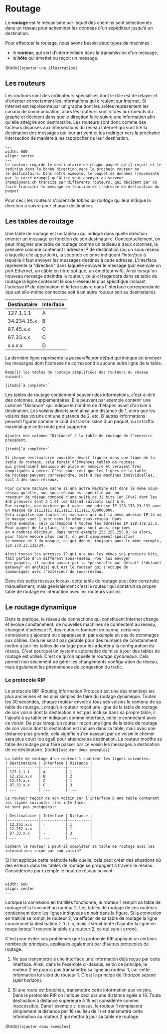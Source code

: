 # Routage

Le **routage** est le mécanisme par lequel des chemins sont sélectionnés dans un réseau pour acheminer les données d'un expéditeur jusqu'à un destination.

Pour effectuer le routage, nous avons besoin deux types de machines :

- le **routeur**, qui sert d'intermédiaire dans la transmission d'un message,
- le **hôte** qui émettet ou reçoit un message.

{itodo}` [ajouter une illustration] `

## Les routeurs

Les *routeurs* sont des ordinateurs spécialisés dont le rôle est de relayer
et d'orienter correctement les informations qui circulent sur Internet. Si
Internet est représenté par un graphe dont les arêtes représentent les canaux
de communication, alors les routeurs sont situés aux noeuds du graphe et
décident dans quelle direction faire suivre une information afin qu'elle atteigne
son destinataire. Les routeurs sont donc comme des facteurs
disposés aux intersections du réseau Internet qui vont lire la destination des
messages qui leur arrivent et les rediriger vers la prochaine intersection
de manière à les rapprocher de leur destination.

```{figure} media/routing.svg
---
width: 600
align: center
---
Le routeur regarde le destinataire de chaque paquet qu'il reçoit et le redirige dans la bonne direction vers le prochain routeur ou
le destinataire. Dans notre exemple, le paquet de données (représenté par le carré orange) qu'Alice veut envoyer au serveur
champignons.ch transite par différents routeurs, qui décident par où faire transiter le message en fonction de l'adresse de destination du paquet. 
```

Pour ceci, les routeurs s'aident de *tables de routage* qui leur indique la direction à suivre pour chaque destination.

## Les tables de routage

Une table de routage est un tableau qui indique dans quelle direction orienter
un message en fonction de son destinataire. Conceptuellement, on peut imaginer
une table de routage comme un tableau à deux colonnes, la première colonne contenant
l'adresse IP de destination (ou un sous réseau à laquelle elle appartient),
la seconde colonne indiquent *l'interface* à laquelle il faut envoyer
les messages destinés à cette adresse. L'interface représente la "direction" dans laquelle envoyer le message
(par exemple un port Ethernet, un câble en fibre optique, un émetteur wifi).
Ainsi lorsqu'un nouveau message atteindra le routeur, celui-ci regardera dans sa table
de routage la ligne contenant le sous-réseau le plus spécifique incluant l'adresse IP
de destination et le fera suivre dans l'interface correspondante (qui est elle-même connectée soit à un
autre routeur soit au destinataire).

| Destinataire | Interface |
|--------------|-----------|
| 127.1.1.1    | A         |
| 34.234.15.x  | B         |
| 87.45.x.x    | C         |
| 87.33.x.x    | C         |
| x.x.x.x      | D         |

La dernière ligne représente la *passerelle par défaut* qui indique où envoyer les messages dont l'adresse
ne correspond à aucune autre ligne de la table. 

```{Exercise}
Remplir les tables de routage simplifiées des routeurs du réseau suivant:

{itodo}`à compléter`
```

Les tables de routage contiennent souvent des informations, c'est-à-dire des colonnes, supplémentaires. Elle peuvent
par exemple contenir une colonne "Distance" qui indique le nombre de d'étapes avant d'arriver à destination. Les voisins
directs sont ainsi une distance de 1, alors que les voisins des voisins ont une distance de 2, etc. D'autres informations
peuvent figurer comme le coût de transmission d'un paquet, ou le traffic maximal que cette route peut supporter.

```{Exercise}
Ajouter une colonne "Distance" à la table de routage de l'exercice précédent.

{itodo}`à compléter`
```


```{togofurther} Masques de réseau
Si chaque destinataire possible devait figurer dans une ligne de la table de routage, cela ferait d’immenses tables de routage
qui prendraient beaucoup de place en mémoire et seraient très compliquées à gérer. C'est pour ceci que les lignes de la table
de routage peuvent correspondre, soit à des machines individuelles, soit à des sous-réseaux. 

Pour qu'une machine sache si une autre machine est dans le même sous-réseau qu'elle, son sous-réseau est spécifié par un
*masque* de réseau composé d'une suite de 32 bits (en IPv4) dont les $n$ premiers sont à 1 et les $32-n$ suivants sont à 0.
Par exemple, une machine peut avoir une adresse IP 128.178.23.132 avec un masque de 11111111.11111111.1111111.000000000.
Cela signifie que toutes les machines qui ont la même adresse IP là où le masque vaut 1 sont dans le même sous-réseau. Dans
notre exemple, cela correspond à toutes les adresses IP 128.178.23.x. Pour gagner de la place, les masques sont aussi exprimés
en 4 nombres décimaux, dans notre exemple 255.255.255.0, ou alors, pour faire encore plus court, on peut simplement spécifier
le nombre de 1 du masque, ce qui donne, toujours pour le même exemple, 128.178.23.132/24. 

Ainsi toutes les adresses IP qui n'a pas les mêmes $n$ premiers bits, fait partie d'un différent sous-réseau. Pour lui envoyer
des paquets, il faudra passer par la *passerelle par défaut* (*default gateway* en anglais) qui est le routeur qui s'occupe de
communiquer avec l'extérieur du sous-réseau.

```

Dans des petits réseaux locaux, cette table de routage peut être construite
manuellement, mais généralement c'est le routeur qui construit sa
propre table de routage en interaction avec les routeurs voisins.

## Le routage dynamique

Dans la pratique, le réseau de connections qui constituent Internet change et
évolue constamment: de nouvelles machines se connectent au réseau, changent
d'adresse IP, des
routeurs tombent en panne, certaines
connexions s'ajoutent ou disparaissent, par exemple en cas de dommages aux
câbles. Cela ne serait pas gérable pour des humains de constamment mettre à
jour les tables de routage pour les adapter à la configuration du réseau.
C'est pourquoi un système automatisé de mise à jour des tables de routage
est utilisé. C'est ce qu'on appelle le *routage dynamique*.
Cela permet non
seulement de gérer les changements configuration du réseau, mais également les
phénomènes de congestion du trafic.

### Le protocole RIP

Le protocole RIP (Routing Information Protocol) est une des manières les plus anciennes et
les plus simples de faire du routage dynamique. Toutes les 30 secondes, chaque routeur
envoie à tous ses voisins le contenu de sa table de routage. Lorsqu'un routeur reçoit une ligne
de la table de routage de son voisin dont la destination n'est pas incluse dans sa propre table,
il l'ajoute à sa table en indiquant comme interface, celle le connectant avec ce voisin.
De plus lorsqu'un routeur reçoit une ligne de la table de routage de son voisin dont la destination est incluse dans sa table, mais
avec une distance plus grande, cela signifie qu'en passant par ce voisin le chemin sera plus court (ou égal) pour atteindre sa destination.
Le routeur modifie sa table de routage pour faire passer par ce voisin les messages à destination de ce destinataire.
{itodo}` [ajouter deux exemples] `

```{Exercise}
La table de routage d'un routeur 1 contient les lignes suivantes:
| Destinataire | Interface | Distance |
|--------------|-----------|----------|
| 127.1.1.1    | A         | 1        |
| 12.251.x.x   | B         | 2        |
| 12.25.x.x    | C         | 1        |
| 87.33.x.x    | C         | 3        |
| ...          | ...       | ...      |

Ce routeur reçoit de son voisin sur l'interface B une table contenant les lignes suivantes (les interfaces
ne sont pas indiquées):

| Destinataire | Interface | Distance |
|--------------|-----------|----------|
| 12.251.x.x   | -         | 1        |
| 12.252.x.x   | -         | 1        |
| 87.33.x.x    | -         | 3        |
| ...          | ...       | ...      |

Comment le routeur 1 peut-il compléter sa table de routage avec les informations reçue par son voisin? 

```

Si l'on applique cette méthode telle quelle, cela peut créer des situations où des erreurs dans les tables de
routage se propagent à travers le réseau. Consédérons par exemple le bout de réseau suivant:

```{image} media/ripsplit.svg
---
width: 600
align: center
---
```
Lorsque la connexion en traitillés fonctionne, le routeur 1 remplit sa table de routage et la transmet au routeur 2.
Les tables de routage de ces routeurs contiennent donc les lignes indiquées en noir dans la figure. 
Si la connexion en traitillé se rompt, le routeur 2, va effacer de sa table de routage la ligne 
concernant la destination `2.3.1.x`, mais il serait tenté d'ajouter la ligne en rouge lorsqu'il
recevra la table du routeur 2, ce qui serait erroné. 


C'est pour éviter ces problèmes que la protocole RIP applique un certains nombre de principes, appliqués
également par d'autres protocoles de routage. 

1. Ne pas transmettre à une interface une information déjà reçue par cette interface. Ainsi, dans le l'exemple ci-dessus,
selon ce principe, le routeur 2 ne pourra pas transmettre sa ligne au routeur 1, car cette information lui vient du routeur 1.
C'est le principe de l'*horizon séparé* (*split horizon*). 


2. Si une route est bouchée, transmettre  cette information aux voisins. Dans le protocole RIP on indique
ceci par une distance égale à 16. Toute destination à distance supérieure à 15 est considérée comme inaccessible. Dans
l'exemple si dessus, le routeur 1 remplacera simplement la distance par 16 (au lieu de 1) et transmettra cette information
au routeur 2 qui mettra à jour sa table de routage. 

{itodo}` [ajouter deux exemples] `

